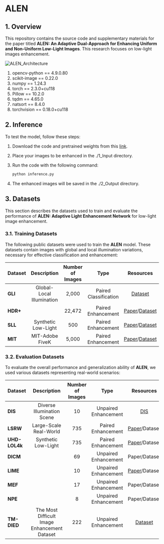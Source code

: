 # ALEN

## 1. Overview

This repository contains the source code and supplementary materials for the paper titled **ALEN: An Adaptive Dual-Approach for Enhancing Uniform and Non-Uniform Low-Light Images**. This research focuses on low-light images enhancement.

![ALEN_Architecture](ALEN_ARCH.png)

1. opencv-python == 4.9.0.80
2. scikit-image == 0.22.0
3. numpy == 1.24.3
4. torch == 2.3.0+cu118
5. Pillow == 10.2.0
6. tqdm ==  4.65.0
7. natsort == 8.4.0
8. torchvision == 0.18.0+cu118

## 2. Inference
To test the model, follow these steps:

1. Download the code and pretrained weights from this [link](https://drive.google.com/drive/folders/1Wuj5s1mtm5SJDLl80ISBRzhIwnRw4K1Q).

3. Place your images to be enhanced in the ./1_Input directory.

4. Run the code with the following command:

   ```bash
   python inference.py

5. The enhanced images will be saved in the ./2_Output directory.


## 3. Datasets  
This section describes the datasets used to train and evaluate the performance of **ALEN: Adaptive Light Enhancement Network** for low-light image enhancement.

### 3.1. Training Datasets  
The following public datasets were used to train the **ALEN** model. These datasets contain images with global and local illumination variations, necessary for effective classification and enhancement:

| **Dataset** | **Description**                                 | **Number of Images**         | **Type**              | **Resources** |
|-------------|:-----------------------------------------------:|:----------------------------:|:---------------------:|:-------------:|
| **GLI**     | Global-Local Illumination                       | 2,000                        | Paired Classification |[Dataset](https://drive.google.com/drive/folders/1L1uhe1pAOl6fqPSTB2EMVxYJ0AGeNJue?hl=es)|
| **HDR+**    |                                                 | 22,472                       | Paired Enhancement    |[Paper](https://dl.acm.org/doi/abs/10.1145/2980179.2980254)/[Dataset](https://hdrplusdata.org/)  |
| **SLL**     | Synthetic Low-Light                             | 500                          | Paired Enhancement    |[Paper](https://link.springer.com/article/10.1007/s11263-021-01466-8)/[Dataset](https://github.com/yu-li/AGLLNet?tab=readme-ov-file)|
| **MIT**     | MIT-Adobe FiveK                                 | 5,000                        | Paired Enhancement    |[Paper](https://ieeexplore.ieee.org/abstract/document/5995413)/[Dataset](https://data.csail.mit.edu/graphics/fivek/)|


### 3.2. Evaluation Datasets  
To evaluate the overall performance and generalization ability of **ALEN**, we used various datasets representing real-world scenarios:

| **Dataset**       | **Description**                                 | **Number of Images**     | **Type**                 | **Resources** |
|-------------------|:-----------------------------------------------:|:------------------------:|:------------------------:|:-------------:|
| **DIS**           | Diverse Illumination Scene                      | 10                       | Unpaired Enhancement     |[DIS](https://drive.google.com/drive/folders/1h-fHZ5yCGTgohXXTEDWnA_ArhVv0c4nO?hl=e)|
| **LSRW**          | Large-Scale Real-World                          | 735                      | Paired Enhancement       |[Paper](https://www.sciencedirect.com/science/article/pii/S1047320322002322)/Dataset  |
| **UHD-LOL4k**     | Synthetic Low-Light                             | 735                      | Paired Enhancement       |[Paper](https://ojs.aaai.org/index.php/AAAI/article/view/25364)/Dataset |
| **DICM**          |                                                 | 69                       | Unpaired Enhancement     |Paper/Dataset  |
| **LIME**          |                                                 | 10                       | Unpaired Enhancement     |[Paper](https://ieeexplore.ieee.org/abstract/document/7782813)/Dataset  |
| **MEF**           |                                                 | 17                       | Unpaired Enhancement     |Paper/Dataset  |
| **NPE**           |                                                 | 8                        | Unpaired Enhancement     |Paper/Dataset  |
| **TM-DIED**       |The Most Difficult Image Enhancement Dataset     | 222                      | Unpaired Enhancement     |[Dataset](https://sites.google.com/site/vonikakis/datasets/tm-died)|
